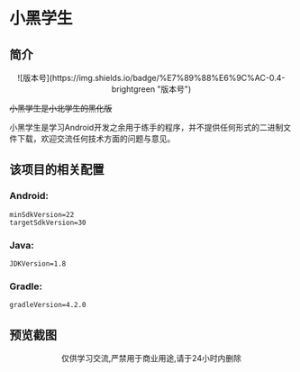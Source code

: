 # 小黑学生

## 简介

<center>![版本号](https://img.shields.io/badge/%E7%89%88%E6%9C%AC-0.4-brightgreen "版本号")</center>

~~小黑学生是小北学生的黑化版~~

小黑学生是学习Android开发之余用于练手的程序，并不提供任何形式的二进制文件下载，欢迎交流任何技术方面的问题与意见。

## 该项目的相关配置

### Android:

```
minSdkVersion=22
targetSdkVersion=30
```


### Java:

```
JDKVersion=1.8
```


### Gradle:

```
gradleVersion=4.2.0
```


## 预览截图

<center>仅供学习交流,严禁用于商业用途,请于24小时内删除 </center>

